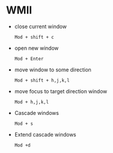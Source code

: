 # WMII

* close current window

      Mod + shift + c

* open new window

      Mod + Enter

* move window to some direction

      Mod + shift + h,j,k,l

* move focus to target direction window

      Mod + h,j,k,l

* Cascade windows

      Mod + s

* Extend cascade windows

      Mod +d
